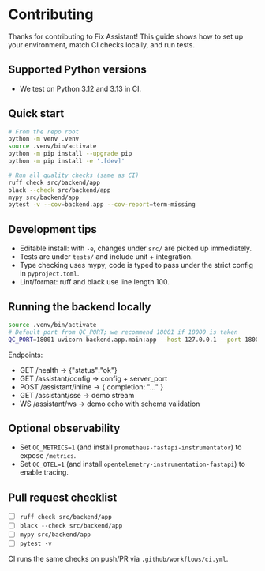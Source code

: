 # Contributing

Thanks for contributing to Fix Assistant! This guide shows how to set up your environment, match CI checks locally, and run tests.

## Supported Python versions
- We test on Python 3.12 and 3.13 in CI.

## Quick start
```bash
# From the repo root
python -m venv .venv
source .venv/bin/activate
python -m pip install --upgrade pip
python -m pip install -e '.[dev]'

# Run all quality checks (same as CI)
ruff check src/backend/app
black --check src/backend/app
mypy src/backend/app
pytest -v --cov=backend.app --cov-report=term-missing
```

## Development tips
- Editable install: with `-e`, changes under `src/` are picked up immediately.
- Tests are under `tests/` and include unit + integration.
- Type checking uses mypy; code is typed to pass under the strict config in `pyproject.toml`.
- Lint/format: ruff and black use line length 100.

## Running the backend locally
```bash
source .venv/bin/activate
# Default port from QC_PORT; we recommend 18001 if 18000 is taken
QC_PORT=18001 uvicorn backend.app.main:app --host 127.0.0.1 --port 18001
```

Endpoints:
- GET /health → {"status":"ok"}
- GET /assistant/config → config + server_port
- POST /assistant/inline → { completion: "..." }
- GET /assistant/sse → demo stream
- WS /assistant/ws → demo echo with schema validation

## Optional observability
- Set `QC_METRICS=1` (and install `prometheus-fastapi-instrumentator`) to expose `/metrics`.
- Set `QC_OTEL=1` (and install `opentelemetry-instrumentation-fastapi`) to enable tracing.

## Pull request checklist
- [ ] `ruff check src/backend/app`
- [ ] `black --check src/backend/app`
- [ ] `mypy src/backend/app`
- [ ] `pytest -v`

CI runs the same checks on push/PR via `.github/workflows/ci.yml`.
